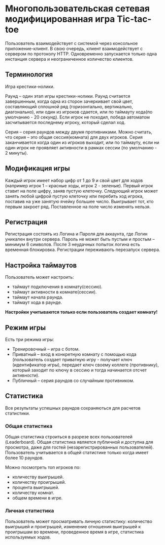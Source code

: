 # **Многопользовательская сетевая модифицированная игра Tic-tac-toe**
Пользователь взаимодействует с системой через консольное приложение-клиент. В свою очередь, клиент взаимодействует с сервером по протоколу НТТР.
Одновременно запускается только одна инстанция сервера и неограниченное количество клиентов.

## Терминология
Игра крестики-нолики.

Раунд – один этап игры крестики-нолики. Раунд считается завершенным, когда одна из сторон зачеркивает свой цвет, составляющий сплошной ряд (горизонтально, вертикально, диагонально), или один из игроков сдается, или по таймауту хода(по умолчанию - 20 секунд). Если игрок не походил, победа автоматом засчитывается последнему игроку, который сделал ход.

Серия – серия раундов между двумя противниками. Можно считать, что серия – это общая сессия(комната) для двух игроков. Серия заканчивается когда один из игроков выходит, или по таймауту, если ни один игрок не проявляет активности в рамках сессии (по умолчанию - 2 минуты).

## Модификация игры
Каждый игрок имеет набор цифр от 1 до 9 и свой цвет для ходов (например игрок 1 – красные ходы, игрок 2 - зеленые). Первый игрок ставит на поле цифру, заняв пустую клеточку. Следующий игрок может занять любой цифрой пустую клеточку или перебить ход игрока, поставив на уже занятую ячейку большее число. Выигрывает тот, кто первым закроет ряд. Поставленное на поле число изменять нельзя.

## Регистрация
Регистрация состоять из Логина и Пароля для аккаунта, где Логин уникален внутри сервера. Пароль не может быть пустым и простым – минимум 6 символов. После 3 неудачных попыток логина есть временная блокировка. Регистрации переживають перезапуск сервера.

## Настройка таймаутов
Пользователь может настроить:
- таймаут подключения в комнату(сессию).
- таймаут активности в комнате(сессии).
- таймаут начала раунда.
- таймаут хода в раунде.

**Настройки учитываются только если пользователь создает комнату!**

## Режим игры
Есть три режима игры:
- Тренировочный – игра с ботом.
- Приватный – вход в конкретную комнату с помощью кода (пользователь создает приватную игру - получает ключ (идентификатор игры), передает ключ своему коллеге (противнику), который заходит по ключу в сессию и тогда начинается отсчет активности).
- Публичный – серия раундов со случайным противником.

## Статистика
Все результаты успешных раундов сохраняються для расчетов статистики.

### Общая статистика
Общая статистика строиться в разрезе всех пользователей (Leaderboard). Общая статистика является публичной и доступна для просмотра, даже для гостей (незарегистрированных пользователей). Пользователь учитывается в общей статистике только когда имеет более 10 раундов.

Mожно посмотреть топ игроков по:
- количеству выигрышей.
- количеству проигрышей.
- процента выигрышей.
- количеству комнат.
- общем времени в игре.

### Личная статистика
Пользователь может просматривать личную статистику: количество выигрышей и проигрышей, изменение отношения выигрышей к проигрышам во времени, проведенное время в игре, статистика используемых ходов.
